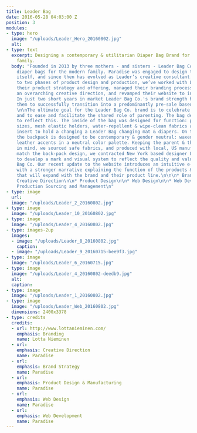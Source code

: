 ```yaml
---
title: Leader Bag
date: 2016-05-28 04:03:00 Z
position: 3
modules:
- type: hero
  image: "/uploads/Leader_Hero_20160802.jpg"
  alt: 
- type: text
  excerpt: Designing a contemporary & utilitarian Diaper Bag Brand for the modern
    family.
  body: "Founded in 2013 by three mothers - and sisters - Leader Bag Co. makes premium
    diaper bags for the modern family. Paradise was engaged to design the diaper bag
    itself, and since then has evolved as Leader’s creative consultant. In addition
    to two phases of product design and production, we’ve worked with Leader Bag on
    their product strategy and offering, managed their branding process while solidifying
    an overarching creative direction, and revamped their website to include e-commerce.
    In just two short years in market Leader Bag Co.'s brand strength has allowed
    them to successfully transition into a predominantly pre-sale based sales model.
    \n\nThe ultimate goal for the Leader Bag Co. brand is to celebrate Moms and Dads,
    and to ease and facilitate the shared role of parenting. The bag design needed
    to reflect this. The inside of the bag was designed for function: pockets of different
    sizes, mesh elastic holders, water-repellent & wipe-clean fabrics and a pouch
    insert to hold a changing a Leader Bag changing mat & diapers. On the outside,
    the backpack is designed to be contemporary & gender neutral: waxed-canvas with
    leather accents in a neutral color palette. Keeping the parent & their babies
    in mind, we sourced safe fabrics, and produced with local, US manufacturers. \n\nTo
    match the back-pack design, we contracted New York based designer Lotta Nieminen
    to develop a mark and visual system to reflect the quality and values of Leader
    Bag Co. Our recent update to the website introduces an intuitive e-commerce experience
    with a stronger narrative explaining the function of the products & modular system
    that will expand with the brand and their product line.\n\n\n* Brand Strategy\n\n*
    Creative Direction\n\n* Product Design\n\n* Web Design\n\n* Web Development\n\n*
    Production Sourcing and Management\n"
- type: image
  url: 
  image: "/uploads/Leader_2_20160802.jpg"
- type: image
  image: "/uploads/Leader_10_20160802.jpg"
- type: image
  image: "/uploads/Leader_4_20160802.jpg"
- type: images-2up
  images:
  - image: "/uploads/Leader_8_20160802.jpg"
    caption: 
  - image: "/uploads/Leader_9_20160715-bee9f3.jpg"
- type: image
  image: "/uploads/Leader_6_20160715.jpg"
- type: image
  image: "/uploads/Leader_4_20160802-deedb9.jpg"
  alt: 
  caption: 
- type: image
  image: "/uploads/Leader_1_20160802.jpg"
- type: image
  image: "/uploads/Leader_Web_20160802.jpg"
  dimensions: 2400x3378
- type: credits
  credits:
  - url: http://www.lottanieminen.com/
    emphasis: Branding
    name: Lotta Nieminen
  - url: 
    emphasis: Creative Direction
    name: Paradise
  - url: 
    emphasis: Brand Strategy
    name: Paradise
  - url: 
    emphasis: Product Design & Manufacturing
    name: Paradise
  - url: 
    emphasis: Web Design
    name: Paradise
  - url: 
    emphasis: Web Development
    name: Paradise
---
```


